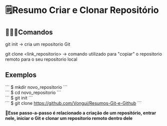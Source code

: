 # 🗒️Resumo Criar e Clonar Repositório

## 🧑🏾‍💻Comandos
git init -> cria um repositorio Git

git clone <link_repositorio> -> comando utilizado para "copiar" o repositorio remoto para o seu repositorio local

## Exemplos
´´´ $ mkdir novo_repositorio ´´´  
´´´	$ cd novo_repositorio ´´´  
´´´ $ git init ´´´  
´´´ $ git clone https://github.com/Vongui/Resumos-Git-e-Github ´´´

🚨**Esse passo-a-passo é relacionado a criação de um repositório, entrar nele, iniciar o Git e clonar um repositorio remoto dentro dele**